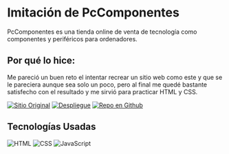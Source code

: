 # Imitación de PcComponentes

PcComponentes es una tienda online de venta de tecnología como componentes y periféricos para ordenadores.

## Por qué lo hice:
Me pareció un buen reto el intentar recrear un sitio web como este y que se le pareciera aunque sea solo un poco, pero al final me quedé bastante satisfecho con el resultado y me sirvió para practicar HTML y CSS.

[![Sitio Original](https://img.shields.io/static/v1?label=&message=Sitio%20Original&color=FF0000&style=for-the-badge)](https://www.pccomponentes.com)
[![Despliegue](https://img.shields.io/static/v1?label=&message=Github%20Pages&color=00A50C&style=for-the-badge)](https://jaamdev.github.io/pchardware-project/)
[![Repo en Github](https://img.shields.io/static/v1?label=&message=Repo%20Github&color=000000&style=for-the-badge&logo=github&logoColor=white)](https://github.com/jaamdev/pchardware-project)

## Tecnologías Usadas
![HTML](https://img.shields.io/static/v1?label=&message=HTML5&color=E34F26&logo=html5&logoColor=white&style=for-the-badge)
![CSS](https://img.shields.io/static/v1?label=&message=CSS3&color=1572B6&logo=css3&logoColor=white&style=for-the-badge)
![JavaScript](https://img.shields.io/static/v1?label=&message=JavaScript&color=F7DF1E&logo=javascript&logoColor=white&style=for-the-badge)
